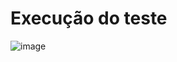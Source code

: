 # Execução do teste
![image](https://github.com/user-attachments/assets/80c220a3-c0da-44ea-8832-8dc4d8de31a8)
